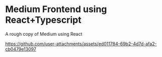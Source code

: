 # Medium Frontend using React+Typescript

A rough copy of Medium using React



https://github.com/user-attachments/assets/ed011784-69b2-4d7d-afa2-cb0479e13097


